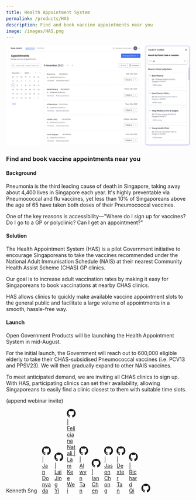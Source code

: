 ```yaml
---
title: Health Appointment System
permalink: /products/HAS
description: Find and book vaccine appointments near you
image: /images/HAS.png
---
```

![Health Appointment System](/images/HAS.png)

### Find and book vaccine appointments near you

#### Background 

Pneumonia is the third leading cause of death in Singapore, taking away about 4,400 lives in Singapore each year. It's highly preventable via Pneumococcal and flu vaccines, yet less than 10% of Singaporeans above the age of 65 have taken both doses of their Pneumococcal vaccines.

One of the key reasons is accessibility—"Where do I sign up for vaccines? Do I go to a GP or polyclinic? Can I get an appointment?"

#### Solution

The Health Appointment System (HAS) is a pilot Government initiative to encourage Singaporeans to take the vaccines recommended under the National Adult Immunisation Schedule (NAIS) at their nearest Community Health Assist Scheme (CHAS) GP clinics.

Our goal is to increase adult vaccination rates by making it easy for Singaporeans to book vaccinations at nearby CHAS clinics.

HAS allows clinics to quickly make available vaccine appointment slots to the general public and facilitate a large volume of appointments in a smooth, hassle-free way. 

#### Launch

Open Government Products will be launching the Health Appointment System in mid-August. 

For the initial launch, the Government will reach out to 600,000 eligible elderly to take their CHAS-subsidised Pneumococcal vaccines (i.e. PCV13 and PPSV23). We will then gradually expand to other NAIS vaccines.

To meet anticipated demand, we are inviting all CHAS clinics to sign up. With HAS, participating clinics can set their availability, allowing Singaporeans to easily find a clinic closest to them with suitable time slots. 

(append webinar invite)

Kenneth Sng <a href="https://github.com/kenneths111" style="display: inline-block; width: 24px; height: 24px; margin-bottom: -5px; margin-left: 10px;">
    <img border="0" alt="Github account" src="/images/Github-Mark-32px.png"> | Jan Donyada <a href="https://github.com/jandonyada" style="display: inline-block; width: 24px; height: 24px; margin-bottom: -5px; margin-left: 10px;">
    <img border="0" alt="Github account" src="/images/Github-Mark-32px.png"> | Lai Jing Yi <a href="https://github.com/laijingyiogp" style="display: inline-block; width: 24px; height: 24px; margin-bottom: -5px; margin-left: 10px;">
    <img border="0" alt="Github account" src="/images/Github-Mark-32px.png"> | Feliciana Natali | Lam Kee Wei <a href="https://github.com/lamkeewei" style="display: inline-block; width: 24px; height: 24px; margin-bottom: -5px; margin-left: 10px;">
    <img border="0" alt="Github account" src="/images/Github-Mark-32px.png"> | Alwyn Tan <a href="https://github.com/lonerifle" style="display: inline-block; width: 24px; height: 24px; margin-bottom: -5px; margin-left: 10px;">
    <img border="0" alt="Github account" src="/images/Github-Mark-32px.png"> | Ian Chen <a href="https://github.com/pregnantboy" style="display: inline-block; width: 24px; height: 24px; margin-bottom: -5px; margin-left: 10px;">
    <img border="0" alt="Github account" src="/images/Github-Mark-32px.png"> | Jason Chong <a href="https://github.com/jasonchong96" style="display: inline-block; width: 24px; height: 24px; margin-bottom: -5px; margin-left: 10px;">
    <img border="0" alt="Github account" src="/images/Github-Mark-32px.png"> | Dexter Tan <a href="https://github.com/dextertanyj" style="display: inline-block; width: 24px; height: 24px; margin-bottom: -5px; margin-left: 10px;">
    <img border="0" alt="Github account" src="/images/Github-Mark-32px.png"> | Richard Qi <a href="https://github.com/riccqi" style="display: inline-block; width: 24px; height: 24px; margin-bottom: -5px; margin-left: 10px;">
    <img border="0" alt="Github account" src="/images/Github-Mark-32px.png"> 